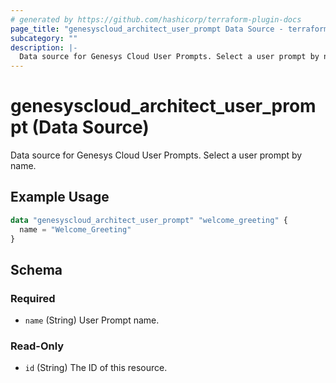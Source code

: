```yaml
---
# generated by https://github.com/hashicorp/terraform-plugin-docs
page_title: "genesyscloud_architect_user_prompt Data Source - terraform-provider-genesyscloud-jonesb"
subcategory: ""
description: |-
  Data source for Genesys Cloud User Prompts. Select a user prompt by name.
---
```


# genesyscloud_architect_user_prompt (Data Source)

Data source for Genesys Cloud User Prompts. Select a user prompt by name.

## Example Usage

```terraform
data "genesyscloud_architect_user_prompt" "welcome_greeting" {
  name = "Welcome_Greeting"
}
```

<!-- schema generated by tfplugindocs -->
## Schema

### Required

- `name` (String) User Prompt name.

### Read-Only

- `id` (String) The ID of this resource.


